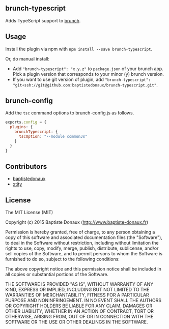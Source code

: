 ## brunch-typescript
Adds TypeScript support to [brunch](http://brunch.io).

## Usage
Install the plugin via npm with `npm install --save brunch-typescript`.

Or, do manual install:

* Add `"brunch-typescript": "x.y.z"` to `package.json` of your brunch app.
  Pick a plugin version that corresponds to your minor (y) brunch version.
* If you want to use git version of plugin, add
`"brunch-typescript": "git+ssh://git@github.com:baptistedonaux/brunch-typescript.git"`.

## brunch-config
Add the ``` tsc ``` command options to brunch-config.js as follows.

``` js
exports.config = {
  plugins: {
    brunchTypescript: {
      tscOption: "--module commonJs"
    }
  }
}
```

## Contributors

* [baptistedonaux](https://github.com/baptistedonaux "Baptiste Donaux")
* [xtity](https://github.com/xtity "xtity")


## License

The MIT License (MIT)

Copyright (c) 2015 Baptiste Donaux (http://www.baptiste-donaux.fr)

Permission is hereby granted, free of charge, to any person obtaining a copy
of this software and associated documentation files (the "Software"), to deal
in the Software without restriction, including without limitation the rights
to use, copy, modify, merge, publish, distribute, sublicense, and/or sell
copies of the Software, and to permit persons to whom the Software is
furnished to do so, subject to the following conditions:

The above copyright notice and this permission notice shall be included in
all copies or substantial portions of the Software.

THE SOFTWARE IS PROVIDED "AS IS", WITHOUT WARRANTY OF ANY KIND, EXPRESS OR
IMPLIED, INCLUDING BUT NOT LIMITED TO THE WARRANTIES OF MERCHANTABILITY,
FITNESS FOR A PARTICULAR PURPOSE AND NONINFRINGEMENT. IN NO EVENT SHALL THE
AUTHORS OR COPYRIGHT HOLDERS BE LIABLE FOR ANY CLAIM, DAMAGES OR OTHER
LIABILITY, WHETHER IN AN ACTION OF CONTRACT, TORT OR OTHERWISE, ARISING FROM,
OUT OF OR IN CONNECTION WITH THE SOFTWARE OR THE USE OR OTHER DEALINGS IN
THE SOFTWARE.
